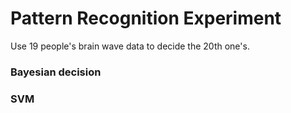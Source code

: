 # Pattern Recognition Experiment #

Use 19 people's brain wave data to decide the 20th one's.

### Bayesian decision ###

### SVM ###
